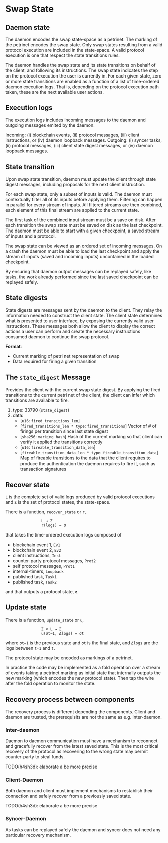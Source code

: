 # Swap State

## Daemon state
The daemon encodes the swap state-space as a petrinet. The marking of the petrinet encodes the swap state. Only swap states resulting from a valid protocol execution are included in the state-space. A valid protocol execution is one that respect the state transitions rules.

The daemon handles the swap state and its state transitions on behalf of the client, and following its instructions. The swap state indicates the step on the protocol execution the user is currently in.  For each given state, zero or more state transitions are enabled as a function of a list of time-ordered daemon execution logs. That is, depending on the protocol execution path taken, these are the next available user actions.

## Execution logs
The execution logs includes incoming messages to the daemon and outgoing messages emited by the daemon. 

Incoming: (i) blockchain events, (ii) protocol messages, (iii) client instructions, or (iv) daemon loopback messages. 
Outgoing: (i) syncer tasks, (ii) protocol messages, (iii) client state digest messages, or (iv) daemon loopback messages.

## State transition
Upon swap state transition, daemon must update the client through state digest messages, including proposals for the next client instruction.

For each swap state, only a subset of inputs is valid. The daemon must contextually filter all of its inputs before applying them. Filtering can happen in parallel for every stream of inputs. All filtered streams are then combined, each element of this final stream are applied to the current state.

The first task of the combined input stream must be a save on disk. After each transition the swap state must be saved on disk as the last checkpoint. The daemon must be able to start with a given checkpoint, a saved stream of inputs and a protocol.

The swap state can be viewed as an ordered set of incoming messages. On a crash the daemon must be able to load the last checkpoint and apply the stream of inputs (saved and incoming inputs) uncontained in the loaded checkpoint.

By ensuring that daemon output messages can be replayed safely, like tasks, the work already performed since the last saved checkpoint can be replayed safely.

## State digests
State digests are messages sent by the daemon to the client. They relay the information needed to construct the client state. The client state determines what is presented to user interface, by exposing the currently valid user instructions. These messages both allow the client to display the correct actions a user can perform and create the necessary instructions consumed daemon to continue the swap protocol.

**Format**:

- Current marking of petri net representation of swap
- Data required for firing a given transition

## The `state_digest` Message
Provides the client with the current swap state digest. By applying the fired transitions to the current petri net of the client, the client can infer which transitions are available to fire.

 1. type: 33790 (`state_digest`)
 2. data:
    - [`u16`: `fired_transitions_len`]
    - [`fired_transitions_len * type`: `fired_transitions`] Vector of # of firings per transition since last state digest
    - [`sha256`: `marking_hash`] Hash of the current marking so that client can verify it applied the transitions correctly
    - [`u16`: `fireable_transition_data_len`]
    - [`fireable_transition_data_len * type`: `fireable_transition_data`] Map of fireable transitions to the data that the client requires to produce the authentication the daemon requires to fire it, such as transaction signatures


## Recover state
`L` is the complete set of valid logs produced by valid protocol executions and `Σ` is the set of protocol states, the state-space.

There is a function, `recover_state` or `r`,

```
                L → Σ
                r(logs) = σ
```

that takes the time-ordered execution logs composed of 

- blockchain event 1, `Ev1`
- blockchain event 2, `Ev2`
- client instructions, `Inst`
- counter-party protocol messages, `Prot2`
- self protocol messages, `Prot1`
- internal-timers, `Loopback`
- published task, `Task1`
- published task, `Task2`

and that outputs a protocol state, `σ`.

## Update state
There is a function, `update_state` or `u`,

```
                Σ × L → Σ
                u(σt−1, Δlogs) = σt
```

where `σt−1` is the previous state and `σt` is the final state, and `Δlogs` are the logs between `t-1` and `t`.

The protocol state may be encoded as markings of a petrinet.

In practice the code may be implemented as a fold operation over a stream of events taking a petrinet marking as initial state that internally outputs the new marking (which encodes the new protocol state). Then tap the wire after the fold operation to monitor the state.

## Recovery process between components
The recovery process is different depending the components. Client and daemon are trusted, the prerequisits are not the same as e.g. inter-daemon.

### Inter-daemon
Daemon to daemon communication must have a mechanism to reconnect and gracefully recover from the latest saved state. This is the most critical recovery of the protocol as recovering to the wrong state may permit counter-party to steal funds.

TODO(h4sh3d): elaborate a be more precise

### Client-Daemon
Both daemon and client must implement mechanisms to restablish their connection and safely recover from a previously saved state.

TODO(h4sh3d): elaborate a be more precise

### Syncer-Daemon
As tasks can be replayed safely the daemon and syncer does not need any particular recovery mechanism.
